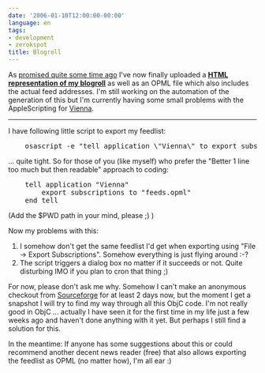 ```yaml
---
date: '2006-01-10T12:00:00-00:00'
language: en
tags:
- development
- zerokspot
title: Blogroll
---
```



As <a href="http://weblog.zerokspot.com/posts/508/">promised quite some time ago</a> I've now finally uploaded a <strong><a href="http://www.zerokspot.com/blogroll/">HTML representation of my blogroll</a></strong> as well as an OPML file which also includes the actual feed addresses. I'm still working on the automation of the generation of this but I'm currently having some small problems with the AppleScripting for [Vienna](http://opencommunity.co.uk/vienna2.html).

-------------------------------

 I have following little script to export my feedlist:

<pre class="code">
	osascript -e "tell application \"Vienna\" to export subscriptions to \"${PWD}/feeds.opml\"" \
</pre>

... quite tight. So for those of you (like myself) who prefer the "Better 1 line too much but then readable" approach to coding:

<pre class="code">
	tell application "Vienna"
		export subscriptions to "feeds.opml"
	end tell
</pre>

(Add the $PWD path in your mind, please ;) ) 

Now my problems with this:

1. I somehow don't get the same feedlist I'd get when exporting using "File -&gt; Export Subscriptions". Somehow everything is just flying around :-?
2. The script triggers a dialog box no matter if it succeeds or not. Quite disturbing IMO if you plan to cron that thing ;)

For now, please don't ask me why. Somehow I can't make an anonymous checkout from [Sourceforge](http://sourceforge.net) for at least 2 days now, but the moment I get a snapshot I will try to find my way through all this ObjC code. I'm not really good in ObjC ... actually I have seen it for the first time in my life just a few weeks ago and haven't done anything with it yet. But perhaps I still find a solution for this.

In the meantime: If anyone has some suggestions about this or could recommend another decent news reader (free) that also allows exporting the feedlist as OPML (no matter how), I'm all ear :)
